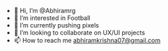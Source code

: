 - 👋 Hi, I’m @Abhiramrg
- 👀 I’m interested in Football
- 🌱 I’m currently pushing pixels
- 💞️ I’m looking to collaborate on UX/UI projects
- 📫 How to reach me abhiramkrishna07@gmail.com
<!---
Abhiramrg/Abhiramrg is a ✨ special ✨ repository because its `README.md` (this file) appears on your GitHub profile.
You can click the Preview link to take a look at your changes.
--->

